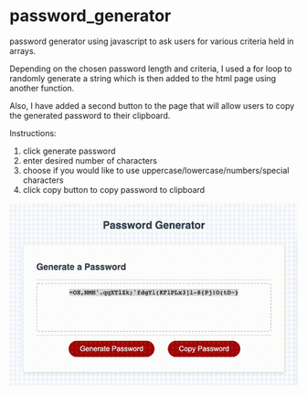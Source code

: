 # password_generator


password generator using javascript to ask users for various criteria held in arrays.

Depending on the chosen password length and criteria, I used a for loop to randomly generate a string which is then added to the html page using another function.

Also, I have added a second button to the page that will allow users to copy the generated password to their clipboard.

Instructions:

1. click generate password
2. enter desired number of characters
3. choose if you would like to use uppercase/lowercase/numbers/special characters
4. click copy button to copy password to clipboard 

![](https://raw.githubusercontent.com/j-nederveld/password_generator/master/pwgenerator.gif)

